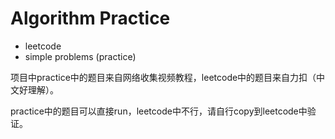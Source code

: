 # Algorithm Practice

* leetcode
* simple problems (practice)

项目中practice中的题目来自网络收集视频教程，leetcode中的题目来自力扣（中文好理解）。

practice中的题目可以直接run，leetcode中不行，请自行copy到leetcode中验证。